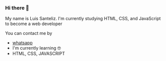 ### Hi there 👋
My name is Luis Santeliz. I'm currently studying HTML, CSS, and JavaScript to become a web developer

You can contact me by
- [whatsapp](https://wa.me/584127924818) 
- I'm currently learning 🤓
- HTML, CSS, JAVASCRIPT 


